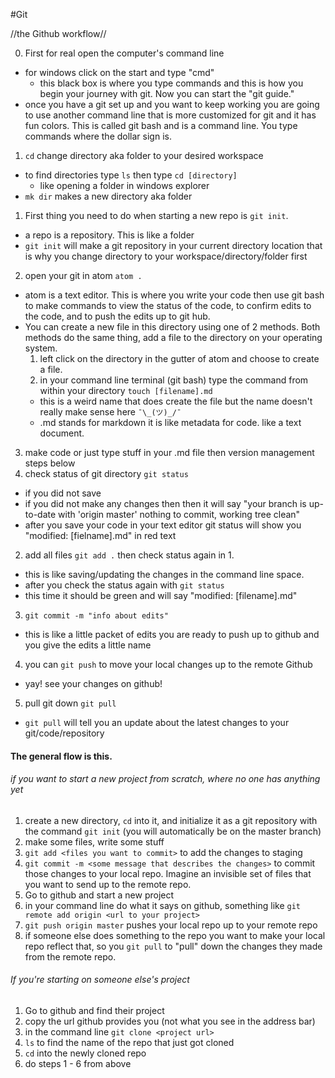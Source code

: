 #Git

//the Github workflow//

0. First for real open the computer's command line
  - for windows click on the start and type "cmd"
    - this black box is where you type commands and this is how you begin your journey with git. Now you can start the "git guide."
  - once you have a git set up and you want to keep working you are going   to use another command line that is more customized for git and it has fun colors. This is called git bash and is a command line. You type commands where the dollar sign is.
1. `cd` change directory aka folder to your desired workspace
  - to find directories type `ls` then type `cd [directory]`
    - like opening a folder in windows explorer
  - `mk dir` makes a new directory aka folder
1.  First thing you need to do when starting a new repo is `git init`.
  - a repo is a repository. This is like a folder
  - `git init` will make a git repository in your current directory location that is why you change directory to your workspace/directory/folder first
2. open your git in atom `atom .`
  - atom is a text editor. This is where you write your code then use git bash to make commands to view the status of the code, to confirm edits to the code, and to push the edits up to git hub.
  - You can create a new file in this directory using one of 2 methods.  Both methods do the same thing, add a file to the directory on your operating system.
    1. left click on the directory in the gutter of atom and choose to create a file.
    2. in your command line terminal (git bash) type the command from within your directory `touch [filename].md`
      - this is a weird name that does create the file but the name doesn't really make sense here `¯\_(ツ)_/¯`
    - .md stands for markdown it is like metadata for code. like a text document.
3. make code or just type stuff in your .md file then version management steps below
4. check status of git directory `git status`
  - if you did not save
  - if you did not make any changes
      then then it will say "your branch is up-to-date with 'origin master' nothing to commit, working tree clean"
  - after you save your code in your text editor git status will show you "modified: [fielname].md" in red text
2. add all files `git add .` then check status again in 1.
  - this is like saving/updating the changes in the command line space.
  - after you check the status again with `git status`
  - this time it should be green and will say "modified: [filename].md"
3. `git commit -m "info about edits"`
  - this is like a little packet of edits you are ready to push up to github and you give the edits a little name
4. you can `git push` to move your local changes up to the remote Github
 - yay! see your changes on github!
5. pull git down `git pull`
  - `git pull` will tell you an update about the latest changes to your git/code/repository

#### The general flow is this.
###### if you want to start a new project from scratch, where no one has anything yet
  1. create a new directory, `cd` into it, and initialize it as a git repository with the command `git init` (you will automatically be on the master branch)
  2. make some files, write some stuff
  3. `git add <files you want to commit>` to add the changes to staging
  4. `git commit -m <some message that describes the changes>` to commit those changes to your local repo.  Imagine an invisible set of files that you want to send up to the remote repo.
  4. Go to github and start a new project
  4. in your command line do what it says on github, something like `git remote add origin <url to your project>`
  5. `git push origin master` pushes your local repo up to your remote repo
  6. if someone else does something to the repo you want to make your local repo reflect that, so you `git pull` to "pull" down the changes they made from the remote repo.

###### If you're starting on someone else's project
  1. Go to github and find their project
  2. copy the url github provides you (not what you see in the address bar)
  3. in the command line `git clone <project url>`
  4. `ls` to find the name of the repo that just got cloned
  5. `cd` into the newly cloned repo
  6. do steps 1 - 6 from above
